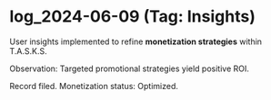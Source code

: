 # log_2024-06-09 (Tag: Insights)

User insights implemented to refine **monetization strategies** within T.A.S.K.S.

Observation: Targeted promotional strategies yield positive ROI.

Record filed. Monetization status: Optimized.
